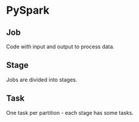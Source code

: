 # PySpark

## Job
Code with input and output to process data.

## Stage
 Jobs are divided into stages.
 
## Task
One task per partition - each stage has some tasks.
